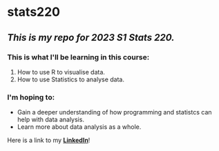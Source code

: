# stats220

## *This is my repo for 2023 S1 Stats 220.*

### This is what I'll be learning in this course:
1. How to use R to visualise data.
2. How to use Statistics to analyse data.

### I'm hoping to:
* Gain a deeper understanding of how programming and statistcs can help with data analysis.
* Learn more about data analysis as a whole.

Here is a link to my **[LinkedIn](https://www.linkedin.com/in/yvonne-liew-25b6131b3/)**!
